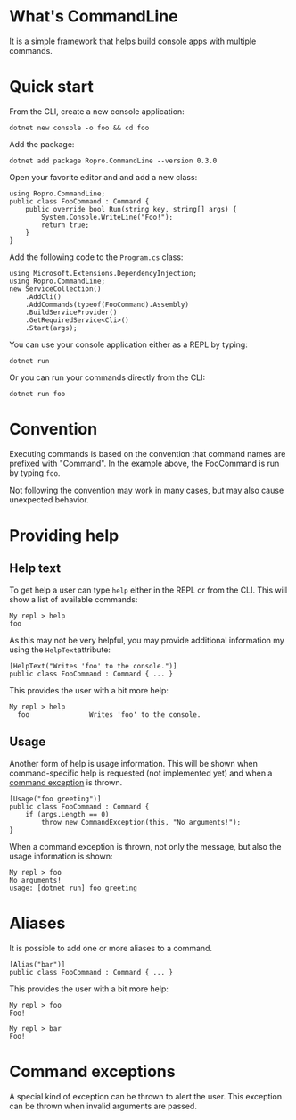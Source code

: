 # What's CommandLine
It is a simple framework that helps build console apps with multiple commands.
# Quick start
From the CLI, create a new console application:

    dotnet new console -o foo && cd foo
    
   Add the package:

    dotnet add package Ropro.CommandLine --version 0.3.0

Open your favorite editor and and add a new class:

    using Ropro.CommandLine;
    public class FooCommand : Command {
	    public override bool Run(string key, string[] args) {
		    System.Console.WriteLine("Foo!");
		    return true;
	    }
    }

Add the following code to the `Program.cs` class:

    using Microsoft.Extensions.DependencyInjection;
    using Ropro.CommandLine;
    new ServiceCollection()
	    .AddCli()
	    .AddCommands(typeof(FooCommand).Assembly)
	    .BuildServiceProvider()
	    .GetRequiredService<Cli>()
	    .Start(args);

You can use your console application either as a REPL by typing:

    dotnet run

Or you can run your commands directly from the CLI:

    dotnet run foo

# Convention
Executing commands is based on the convention that command names are prefixed with "Command". In the example above, the FooCommand is run by typing `foo`.

Not following the convention may work in many cases, but may also cause unexpected behavior.
# Providing help
## Help text
To get help a user can type `help` either in the REPL or from the CLI. This will show a list of available commands:

    My repl > help
    foo

As this may not be very helpful, you may provide additional information my using the `HelpText`attribute:

    [HelpText("Writes 'foo' to the console.")]
    public class FooCommand : Command { ... }

This provides the user with a bit more help:

    My repl > help
      foo               Writes 'foo' to the console.
## Usage
Another form of help is usage information. This will be shown when command-specific help is requested (not implemented yet) and when a [command exception](#Command%20exceptions) is thrown.

    [Usage("foo greeting")]
    public class FooCommand : Command { 
	    if (args.Length == 0)
		    throw new CommandException(this, "No arguments!");
    }
When a command exception is thrown, not only the message, but also the usage information is shown:

    My repl > foo
    No arguments!
    usage: [dotnet run] foo greeting

# Aliases
It is possible to add one or more aliases to a command. 

    [Alias("bar")]
    public class FooCommand : Command { ... }
This provides the user with a bit more help:

    My repl > foo
    Foo!
    
    My repl > bar
    Foo!

# Command exceptions
A special kind of exception can be thrown to alert the user. This exception can be thrown when invalid arguments are passed.
